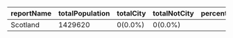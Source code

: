 | reportName | totalPopulation | totalCity | totalNotCity | percentageCity | percentageNotCity |
| --- | --- | --- | --- | --- | --- |
| Scotland | 1429620 | 0(0.0%) | 0(0.0%) |
